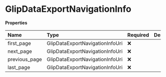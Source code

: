 # GlipDataExportNavigationInfo

**Properties**

| Name          | Type                            | Required | Description |
| :------------ | :------------------------------ | :------- | :---------- |
| first_page    | GlipDataExportNavigationInfoUri | ❌       |             |
| next_page     | GlipDataExportNavigationInfoUri | ❌       |             |
| previous_page | GlipDataExportNavigationInfoUri | ❌       |             |
| last_page     | GlipDataExportNavigationInfoUri | ❌       |             |

<!-- This file was generated by liblab | https://liblab.com/ -->
